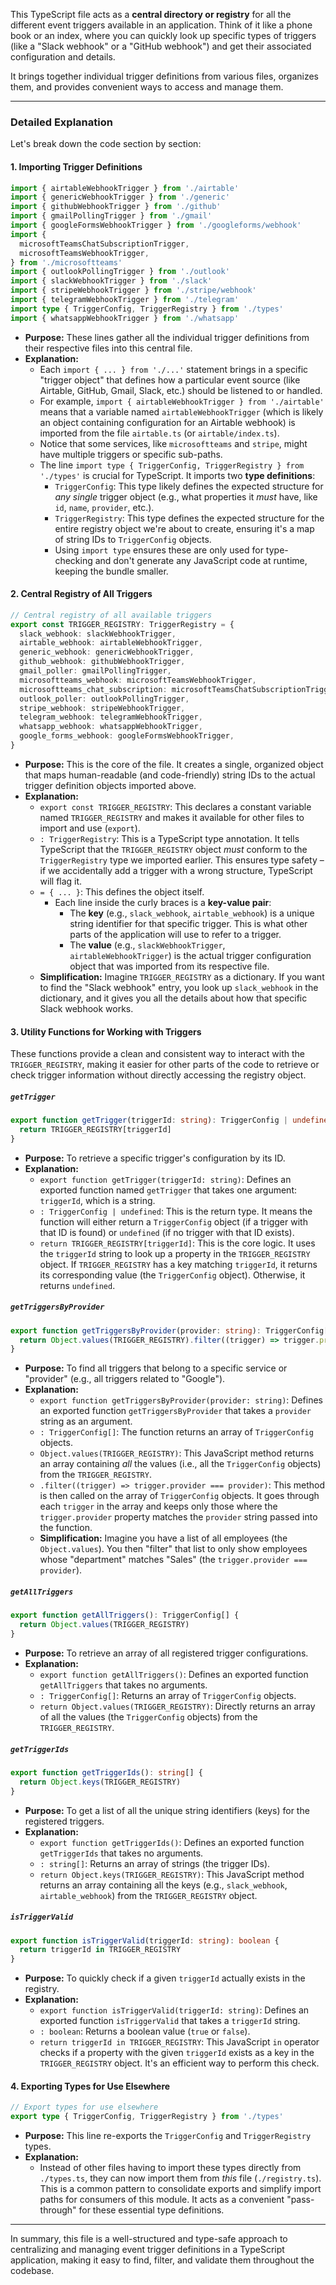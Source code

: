 This TypeScript file acts as a **central directory or registry** for all the different event triggers available in an application. Think of it like a phone book or an index, where you can quickly look up specific types of triggers (like a "Slack webhook" or a "GitHub webhook") and get their associated configuration and details.

It brings together individual trigger definitions from various files, organizes them, and provides convenient ways to access and manage them.

---

### **Detailed Explanation**

Let's break down the code section by section:

#### **1. Importing Trigger Definitions**

```typescript
import { airtableWebhookTrigger } from './airtable'
import { genericWebhookTrigger } from './generic'
import { githubWebhookTrigger } from './github'
import { gmailPollingTrigger } from './gmail'
import { googleFormsWebhookTrigger } from './googleforms/webhook'
import {
  microsoftTeamsChatSubscriptionTrigger,
  microsoftTeamsWebhookTrigger,
} from './microsoftteams'
import { outlookPollingTrigger } from './outlook'
import { slackWebhookTrigger } from './slack'
import { stripeWebhookTrigger } from './stripe/webhook'
import { telegramWebhookTrigger } from './telegram'
import type { TriggerConfig, TriggerRegistry } from './types'
import { whatsappWebhookTrigger } from './whatsapp'
```

*   **Purpose:** These lines gather all the individual trigger definitions from their respective files into this central file.
*   **Explanation:**
    *   Each `import { ... } from './...'` statement brings in a specific "trigger object" that defines how a particular event source (like Airtable, GitHub, Gmail, Slack, etc.) should be listened to or handled.
    *   For example, `import { airtableWebhookTrigger } from './airtable'` means that a variable named `airtableWebhookTrigger` (which is likely an object containing configuration for an Airtable webhook) is imported from the file `airtable.ts` (or `airtable/index.ts`).
    *   Notice that some services, like `microsoftteams` and `stripe`, might have multiple triggers or specific sub-paths.
    *   The line `import type { TriggerConfig, TriggerRegistry } from './types'` is crucial for TypeScript. It imports two **type definitions**:
        *   `TriggerConfig`: This type likely defines the expected structure for *any single* trigger object (e.g., what properties it *must* have, like `id`, `name`, `provider`, etc.).
        *   `TriggerRegistry`: This type defines the expected structure for the entire registry object we're about to create, ensuring it's a map of string IDs to `TriggerConfig` objects.
        *   Using `import type` ensures these are only used for type-checking and don't generate any JavaScript code at runtime, keeping the bundle smaller.

#### **2. Central Registry of All Triggers**

```typescript
// Central registry of all available triggers
export const TRIGGER_REGISTRY: TriggerRegistry = {
  slack_webhook: slackWebhookTrigger,
  airtable_webhook: airtableWebhookTrigger,
  generic_webhook: genericWebhookTrigger,
  github_webhook: githubWebhookTrigger,
  gmail_poller: gmailPollingTrigger,
  microsoftteams_webhook: microsoftTeamsWebhookTrigger,
  microsoftteams_chat_subscription: microsoftTeamsChatSubscriptionTrigger,
  outlook_poller: outlookPollingTrigger,
  stripe_webhook: stripeWebhookTrigger,
  telegram_webhook: telegramWebhookTrigger,
  whatsapp_webhook: whatsappWebhookTrigger,
  google_forms_webhook: googleFormsWebhookTrigger,
}
```

*   **Purpose:** This is the core of the file. It creates a single, organized object that maps human-readable (and code-friendly) string IDs to the actual trigger definition objects imported above.
*   **Explanation:**
    *   `export const TRIGGER_REGISTRY`: This declares a constant variable named `TRIGGER_REGISTRY` and makes it available for other files to import and use (`export`).
    *   `: TriggerRegistry`: This is a TypeScript type annotation. It tells TypeScript that the `TRIGGER_REGISTRY` object *must* conform to the `TriggerRegistry` type we imported earlier. This ensures type safety – if we accidentally add a trigger with a wrong structure, TypeScript will flag it.
    *   `= { ... }`: This defines the object itself.
        *   Each line inside the curly braces is a **key-value pair**:
            *   The **key** (e.g., `slack_webhook`, `airtable_webhook`) is a unique string identifier for that specific trigger. This is what other parts of the application will use to refer to a trigger.
            *   The **value** (e.g., `slackWebhookTrigger`, `airtableWebhookTrigger`) is the actual trigger configuration object that was imported from its respective file.
    *   **Simplification:** Imagine `TRIGGER_REGISTRY` as a dictionary. If you want to find the "Slack webhook" entry, you look up `slack_webhook` in the dictionary, and it gives you all the details about how that specific Slack webhook works.

#### **3. Utility Functions for Working with Triggers**

These functions provide a clean and consistent way to interact with the `TRIGGER_REGISTRY`, making it easier for other parts of the code to retrieve or check trigger information without directly accessing the registry object.

##### **`getTrigger`**

```typescript
export function getTrigger(triggerId: string): TriggerConfig | undefined {
  return TRIGGER_REGISTRY[triggerId]
}
```

*   **Purpose:** To retrieve a specific trigger's configuration by its ID.
*   **Explanation:**
    *   `export function getTrigger(triggerId: string)`: Defines an exported function named `getTrigger` that takes one argument: `triggerId`, which is a string.
    *   `: TriggerConfig | undefined`: This is the return type. It means the function will either return a `TriggerConfig` object (if a trigger with that ID is found) or `undefined` (if no trigger with that ID exists).
    *   `return TRIGGER_REGISTRY[triggerId]`: This is the core logic. It uses the `triggerId` string to look up a property in the `TRIGGER_REGISTRY` object. If `TRIGGER_REGISTRY` has a key matching `triggerId`, it returns its corresponding value (the `TriggerConfig` object). Otherwise, it returns `undefined`.

##### **`getTriggersByProvider`**

```typescript
export function getTriggersByProvider(provider: string): TriggerConfig[] {
  return Object.values(TRIGGER_REGISTRY).filter((trigger) => trigger.provider === provider)
}
```

*   **Purpose:** To find all triggers that belong to a specific service or "provider" (e.g., all triggers related to "Google").
*   **Explanation:**
    *   `export function getTriggersByProvider(provider: string)`: Defines an exported function `getTriggersByProvider` that takes a `provider` string as an argument.
    *   `: TriggerConfig[]`: The function returns an array of `TriggerConfig` objects.
    *   `Object.values(TRIGGER_REGISTRY)`: This JavaScript method returns an array containing *all* the values (i.e., all the `TriggerConfig` objects) from the `TRIGGER_REGISTRY`.
    *   `.filter((trigger) => trigger.provider === provider)`: This method is then called on the array of `TriggerConfig` objects. It goes through each `trigger` in the array and keeps only those where the `trigger.provider` property matches the `provider` string passed into the function.
    *   **Simplification:** Imagine you have a list of all employees (the `Object.values`). You then "filter" that list to only show employees whose "department" matches "Sales" (the `trigger.provider === provider`).

##### **`getAllTriggers`**

```typescript
export function getAllTriggers(): TriggerConfig[] {
  return Object.values(TRIGGER_REGISTRY)
}
```

*   **Purpose:** To retrieve an array of all registered trigger configurations.
*   **Explanation:**
    *   `export function getAllTriggers()`: Defines an exported function `getAllTriggers` that takes no arguments.
    *   `: TriggerConfig[]`: Returns an array of `TriggerConfig` objects.
    *   `return Object.values(TRIGGER_REGISTRY)`: Directly returns an array of all the values (the `TriggerConfig` objects) from the `TRIGGER_REGISTRY`.

##### **`getTriggerIds`**

```typescript
export function getTriggerIds(): string[] {
  return Object.keys(TRIGGER_REGISTRY)
}
```

*   **Purpose:** To get a list of all the unique string identifiers (keys) for the registered triggers.
*   **Explanation:**
    *   `export function getTriggerIds()`: Defines an exported function `getTriggerIds` that takes no arguments.
    *   `: string[]`: Returns an array of strings (the trigger IDs).
    *   `return Object.keys(TRIGGER_REGISTRY)`: This JavaScript method returns an array containing all the keys (e.g., `slack_webhook`, `airtable_webhook`) from the `TRIGGER_REGISTRY` object.

##### **`isTriggerValid`**

```typescript
export function isTriggerValid(triggerId: string): boolean {
  return triggerId in TRIGGER_REGISTRY
}
```

*   **Purpose:** To quickly check if a given `triggerId` actually exists in the registry.
*   **Explanation:**
    *   `export function isTriggerValid(triggerId: string)`: Defines an exported function `isTriggerValid` that takes a `triggerId` string.
    *   `: boolean`: Returns a boolean value (`true` or `false`).
    *   `return triggerId in TRIGGER_REGISTRY`: This JavaScript `in` operator checks if a property with the given `triggerId` exists as a key in the `TRIGGER_REGISTRY` object. It's an efficient way to perform this check.

#### **4. Exporting Types for Use Elsewhere**

```typescript
// Export types for use elsewhere
export type { TriggerConfig, TriggerRegistry } from './types'
```

*   **Purpose:** This line re-exports the `TriggerConfig` and `TriggerRegistry` types.
*   **Explanation:**
    *   Instead of other files having to import these types directly from `./types.ts`, they can now import them from *this* file (`./registry.ts`). This is a common pattern to consolidate exports and simplify import paths for consumers of this module. It acts as a convenient "pass-through" for these essential type definitions.

---

In summary, this file is a well-structured and type-safe approach to centralizing and managing event trigger definitions in a TypeScript application, making it easy to find, filter, and validate them throughout the codebase.